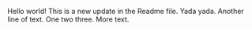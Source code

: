 Hello world! This is a new update in the Readme file. Yada yada.
Another line of text.
One two three. More text.
